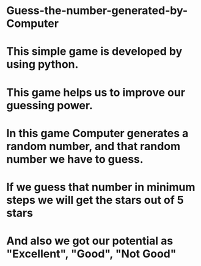 # Guess-the-number-generated-by-Computer
# This simple game is developed by using python.
# This game helps us to improve our guessing power.
# In this game Computer generates a random number, and that random number we have to guess.
# If we guess that number in minimum steps we will get the stars out of 5 stars
# And also we got our potential as "Excellent", "Good", "Not Good"
